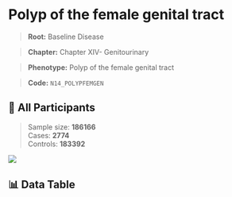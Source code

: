 # Polyp of the female genital tract

> **Root:** Baseline Disease  

> **Chapter:** Chapter XIV- Genitourinary  

> **Phenotype:** Polyp of the female genital tract  

> **Code:** `N14_POLYPFEMGEN`

## 🧪 All Participants  
> Sample size: **186166**  
> Cases: **2774**  
> Controls: **183392**
<img src="/Sensitive/Figures/ALL/Incidence/N14_POLYPFEMGEN.png"/>

## 📊 Data Table
<CsvTableMRF src="/Sensitive/Data/ALL/Incidence/COX_N14_POLYPFEMGEN.csv"/>

